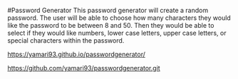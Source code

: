 #Password Generator
This password generator will create a random password. The user will be able to choose how many characters they would like the password to be between 8 and 50. Then they would be able to select if they would like numbers, lower case letters, upper case letters, or special characters within the password.

https://yamari93.github.io/passwordgenerator/

https://github.com/yamari93/passwordgenerator.git
